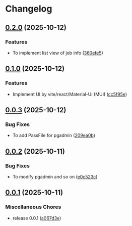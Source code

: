 # Changelog

## [0.2.0](https://github.com/dk521123/job-info-extractor/compare/v0.1.0...v0.2.0) (2025-10-12)


### Features

* To implement list view of job info ([360efe5](https://github.com/dk521123/job-info-extractor/commit/360efe50db2ea180c7809ee50bbb94cd54ea35f5))

## [0.1.0](https://github.com/dk521123/job-info-extractor/compare/v0.0.3...v0.1.0) (2025-10-12)


### Features

* Implement UI by vite/react/Material-UI (MUI) ([cc5f95e](https://github.com/dk521123/job-info-extractor/commit/cc5f95e107deca05e9b91f7dc5be1821c7b42ea2))

## [0.0.3](https://github.com/dk521123/job-info-extractor/compare/v0.0.2...v0.0.3) (2025-10-12)


### Bug Fixes

* To add PassFile for pgadmin ([209ea0b](https://github.com/dk521123/job-info-extractor/commit/209ea0b61b4bae98323bb7cab7d1a46f0a7ac82c))

## [0.0.2](https://github.com/dk521123/job-info-extractor/compare/v0.0.1...v0.0.2) (2025-10-11)


### Bug Fixes

* To modify pgadmin and so on ([e0c523c](https://github.com/dk521123/job-info-extractor/commit/e0c523c3455b962f2ee60c2398d3162fd0ae9341))

## [0.0.1](https://github.com/dk521123/job-info-extractor/compare/v1.3.0...v0.0.1) (2025-10-11)

### Miscellaneous Chores

* release 0.0.1 ([a067d3e](https://github.com/dk521123/job-info-extractor/commit/a067d3e56a8d116e7bfedd448202a255a34e2ffd))
